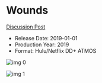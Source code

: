 # Wounds

[Discussion Post](https://www.avsforum.com/threads/bass-eq-for-filtered-movies.2995212/post-58700510)

* Release Date: 2019-01-01
* Production Year: 2019
* Format: Hulu/Netflix DD+ ATMOS

![img 0](https://i.imgur.com/zcTZFDB.jpg)

![img 1](https://i.imgur.com/0sLdvGl.png)

